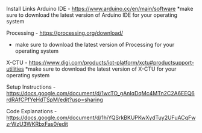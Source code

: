 Install Links
Arduino IDE - https://www.arduino.cc/en/main/software
*make sure to download the latest version of Arduino IDE for your operating system

Processing - https://processing.org/download/ 
* make sure to download the latest version of Processing for your operating system

X-CTU - https://www.digi.com/products/iot-platform/xctu#productsupport-utilities 
*make sure to download the latest version of X-CTU for your operating system

Setup Instructions - https://docs.google.com/document/d/1wcTO_gAnIqDqMc4MTn2C2A6EEQ6rdRAfCPfYeHdTSpM/edit?usp=sharing 

Code Explanations - https://docs.google.com/document/d/1hiYQSrkBKUPKwXydTuy2UFuACqFwzrWzU3WKRbxFas0/edit
